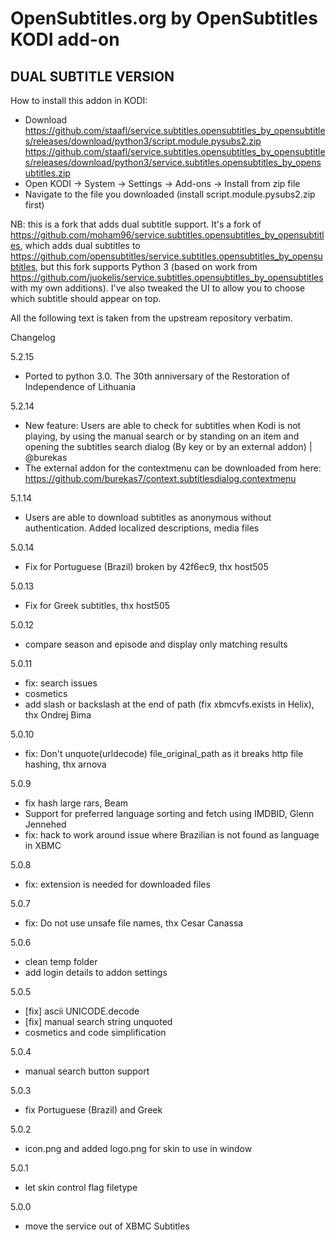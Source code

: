 OpenSubtitles.org by OpenSubtitles KODI add-on
==============================================
DUAL SUBTITLE VERSION
----

How to install this addon in KODI:
- Download https://github.com/staafl/service.subtitles.opensubtitles_by_opensubtitles/releases/download/python3/script.module.pysubs2.zip
https://github.com/staafl/service.subtitles.opensubtitles_by_opensubtitles/releases/download/python3/service.subtitles.opensubtitles_by_opensubtitles.zip
- Open KODI -> System -> Settings -> Add-ons -> Install from zip file
- Navigate to the file you downloaded (install script.module.pysubs2.zip first)

NB: this is a fork that adds dual subtitle support. It's a fork of https://github.com/moham96/service.subtitles.opensubtitles_by_opensubtitles, which adds dual subtitles to https://github.com/opensubtitles/service.subtitles.opensubtitles_by_opensubtitles, but this fork supports Python 3 (based on work from https://github.com/juokelis/service.subtitles.opensubtitles_by_opensubtitles with my own additions). I've also tweaked the UI to allow you to choose which subtitle should appear on top.

All the following text is taken from the upstream repository verbatim.



Changelog

5.2.15
- Ported to python 3.0. The 30th anniversary of the Restoration of Independence of Lithuania

5.2.14
- New feature: Users are able to check for subtitles when Kodi is not playing, by using the manual search or by standing on an item and opening the subtitles search dialog (By key or by an external addon) | @burekas
- The external addon for the contextmenu can be downloaded from here: https://github.com/burekas7/context.subtitlesdialog.contextmenu

5.1.14
- Users are able to download subtitles as anonymous without authentication. Added localized descriptions, media files

5.0.14
- Fix for Portuguese (Brazil) broken by 42f6ec9, thx host505

5.0.13
- Fix for Greek subtitles, thx host505

5.0.12
- compare season and episode and display only matching results

5.0.11
- fix: search issues
- cosmetics
- add slash or backslash at the end of path (fix xbmcvfs.exists in Helix), thx Ondrej Bima

5.0.10
- fix: Don't unquote(urldecode) file_original_path as it breaks http file hashing, thx arnova

5.0.9
- fix hash large rars, Beam
- Support for preferred language sorting and fetch using IMDBID, Glenn Jennehed
- fix: hack to work around issue where Brazilian is not found as language in XBMC

5.0.8
- fix: extension is needed for downloaded files

5.0.7
- fix: Do not use unsafe file names, thx Cesar Canassa

5.0.6
- clean temp folder
- add login details to addon settings

5.0.5
- [fix] ascii UNICODE.decode
- [fix] manual search string unquoted
- cosmetics and code simplification

5.0.4
- manual search button support

5.0.3
- fix Portuguese (Brazil) and Greek

5.0.2
- icon.png and added logo.png for skin to use in window

5.0.1
- let skin control flag filetype

5.0.0
- move the service out of XBMC Subtitles
